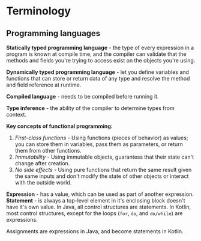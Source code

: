 # Terminology

## Programming languages

**Statically typed programming language** - the type of every expression in a program is known at compile time, 
and the compiler can validate that the methods and fields you're trying to access exist on the objects you're using.

**Dynamically typed programming language** - let you define variables and functions that can store or return data of any type 
and resolve the method and field reference at runtime.

**Compiled language** - needs to be compiled before running it.

**Type inference** - the ability of the compiler to determine types from context.

**Key concepts of functional programming:**
1. *First-class functions* - Using functions (pieces of behavior) as values; you can store them in variables, 
pass them as parameters, or return them from other functions.
2. *Immutability* - Using immutable objects, guarantess that their state can't change after creation.
3. *No side effects* - Using pure functions that return the same result given the same inputs and don't modify the state of 
other objects or interact with the outside world.

**Expression** - has a value, which can be used as part of another expression.
**Statement** - is always a top-level element in it's enclosing block doesn't have it's own value.
In Java, all control structures are statements.
In Kotlin, most control structures, except for the loops (`for`, `do`, and `do/while`) are expressions.

Assignments are expressions in Java, and become statements in Kotlin.
